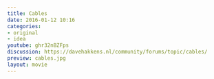 ```yaml
---
title: Cables
date: 2016-01-12 10:16
categories:
- original
- idea
youtube: ghr32nBZFps
discussion: https://davehakkens.nl/community/forums/topic/cables/
preview: cables.jpg
layout: movie
---
```

